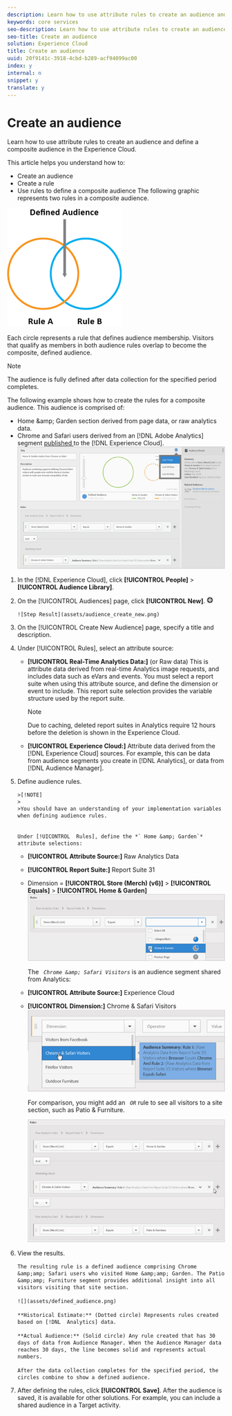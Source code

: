 ```yaml
---
description: Learn how to use attribute rules to create an audience and define a composite audience in the Experience Cloud.
keywords: core services
seo-description: Learn how to use attribute rules to create an audience and define a composite audience in the Experience Cloud.
seo-title: Create an audience
solution: Experience Cloud
title: Create an audience
uuid: 20f9141c-3918-4cbd-b289-acf94099ac00
index: y
internal: n
snippet: y
translate: y
---
```


# Create an audience

Learn how to use attribute rules to create an audience and define a composite audience in the Experience Cloud.

This article helps you understand how to: 

* Create an audience
* Create a rule
* Use rules to define a composite audience
The following graphic represents two rules in a composite audience. 

![](assets/audience_sharing.png) 

Each circle represents a rule that defines audience membership. Visitors that qualify as members in both audience rules overlap to become the composite, defined audience. 

>[!NOTE]
>
>The audience is fully defined after data collection for the specified period completes.

The following example shows how to create the rules for a composite audience. This audience is comprised of: 

* Home &amp;amp; Garden section derived from page data, or raw analytics data.
* Chrome and Safari users derived from an [!DNL  Adobe Analytics] segment [ published ](../audience_library/audience_library.md#task_32FEEFE0B32E4E388CD4D892D727282A) to the [!DNL  Experience Cloud].
![](assets/audience_create.png) 

1. In the [!DNL  Experience Cloud], click **[!UICONTROL  People]** > **[!UICONTROL  Audience Library]**.
1. On the [!UICONTROL  Audiences] page, click **[!UICONTROL  New]**.  ![](assets/add_icon_small.png)

       ![Step Result](assets/audience_create_new.png) 
1. On the [!UICONTROL  Create New Audience] page, specify a title and description.
1. Under [!UICONTROL  Rules], select an attribute source:
    * **[!UICONTROL  Real-Time Analytics Data:]** (or Raw data) This is attribute data derived from real-time Analytics image requests, and includes data such as eVars and events. You must select a report suite when using this attribute source, and define the dimension or event to include. This report suite selection provides the variable structure used by the report suite. 


      >[!NOTE]
      >
      >Due to caching, deleted report suites in Analytics require 12 hours before the deletion is shown in the Experience Cloud.


    * **[!UICONTROL  Experience Cloud:]** Attribute data derived from the [!DNL  Experience Cloud] sources. For example, this can be data from audience segments you create in [!DNL  Analytics], or data from [!DNL  Audience Manager].
1. Define audience rules.

       >[!NOTE]
       >
       >You should have an understanding of your implementation variables when defining audience rules.


       Under [!UICONTROL  Rules], define the *` Home &amp; Garden`* attribute selections: 
    
    * **[!UICONTROL  Attribute Source:]** Raw Analytics Data
    * **[!UICONTROL  Report Suite:]** Report Suite 31
    * Dimension =  **[!UICONTROL  Store (Merch) (v6)]** > **[!UICONTROL  Equals]** > **[!UICONTROL  Home &amp; Garden]**
       ![](assets/home_garden.png) 

       The *` Chrome &amp; Safari Visitors`* is an audience segment shared from Analytics: 
    
    * **[!UICONTROL  Attribute Source:]** Experience Cloud
    * **[!UICONTROL  Dimension:]** Chrome &amp; Safari Visitors
       ![](assets/chrome_safari.png) 

       For comparison, you might add an *` OR`* rule to see all visitors to a site section, such as Patio &amp; Furniture. 

       ![](assets/audiences_rule_patio.png) 
    
1. View the results.

       The resulting rule is a defined audience comprising Chrome &amp;amp; Safari users who visited Home &amp;amp; Garden. The Patio &amp;amp; Furniture segment provides additional insight into all visitors visiting that site section. 

       ![](assets/defined_audience.png) 

       **Historical Estimate:** (Dotted circle) Represents rules created based on [!DNL  Analytics] data. 

       **Actual Audience:** (Solid circle) Any rule created that has 30 days of data from Audience Manager. When the Audience Manager data reaches 30 days, the line becomes solid and represents actual numbers. 

       After the data collection completes for the specified period, the circles combine to show a defined audience. 
1. After defining the rules, click **[!UICONTROL  Save]**.
   After the audience is saved, it is available for other solutions. For example, you can include a shared audience in a Target activity. 

